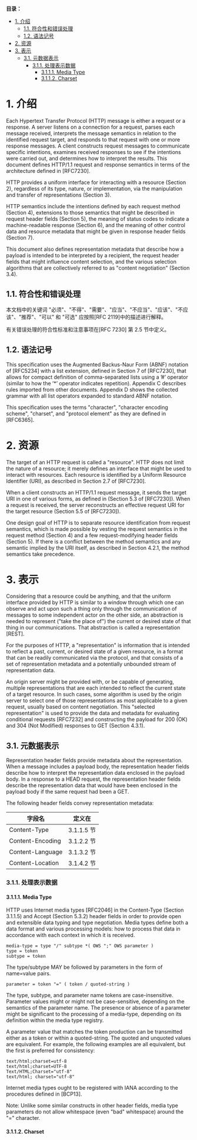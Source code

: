 **目录：**

- [1. 介绍](#1-介绍)
  - [1.1. 符合性和错误处理](#11-符合性和错误处理)
  - [1.2. 语法记号](#12-语法记号)
- [2. 资源](#2-资源)
- [3. 表示](#3-表示)
  - [3.1. 元数据表示](#31-元数据表示)
    - [3.1.1. 处理表示数据](#311-处理表示数据)
      - [3.1.1.1. Media Type](#3111-media-type)
      - [3.1.1.2. Charset](#3112-charset)

# 1. 介绍

Each Hypertext Transfer Protocol (HTTP) message is either a request
or a response. A server listens on a connection for a request,
parses each message received, interprets the message semantics in
relation to the identified request target, and responds to that
request with one or more response messages. A client constructs
request messages to communicate specific intentions, examines
received responses to see if the intentions were carried out, and
determines how to interpret the results. This document defines
HTTP/1.1 request and response semantics in terms of the architecture
defined in [RFC7230].

HTTP provides a uniform interface for interacting with a resource
(Section 2), regardless of its type, nature, or implementation, via
the manipulation and transfer of representations (Section 3).

HTTP semantics include the intentions defined by each request method
(Section 4), extensions to those semantics that might be described in
request header fields (Section 5), the meaning of status codes to
indicate a machine-readable response (Section 6), and the meaning of
other control data and resource metadata that might be given in
response header fields (Section 7).

This document also defines representation metadata that describe how
a payload is intended to be interpreted by a recipient, the request
header fields that might influence content selection, and the various
selection algorithms that are collectively referred to as "content
negotiation" (Section 3.4).

## 1.1. 符合性和错误处理

本文档中的关键词 "必须"、"不得"、"需要"、"应当"、"不应当"、"应该"、"不应该"、"推荐"、"可以" 和 "可选" 应按照[RFC 2119]中的描述进行解释。

有关错误处理的符合性标准和注意事项在[RFC 7230] 第 2.5 节中定义。

## 1.2. 语法记号

This specification uses the Augmented Backus-Naur Form (ABNF)
notation of [RFC5234] with a list extension, defined in Section 7 of
[RFC7230], that allows for compact definition of comma-separated
lists using a ’#’ operator (similar to how the ’\*’ operator indicates
repetition). Appendix C describes rules imported from other
documents. Appendix D shows the collected grammar with all list
operators expanded to standard ABNF notation.

This specification uses the terms "character", "character encoding
scheme", "charset", and "protocol element" as they are defined in
[RFC6365].

# 2. 资源

The target of an HTTP request is called a "resource". HTTP does not
limit the nature of a resource; it merely defines an interface that
might be used to interact with resources. Each resource is
identified by a Uniform Resource Identifier (URI), as described in
Section 2.7 of [RFC7230].

When a client constructs an HTTP/1.1 request message, it sends the
target URI in one of various forms, as defined in (Section 5.3 of
[RFC7230]). When a request is received, the server reconstructs an
effective request URI for the target resource (Section 5.5 of
[RFC7230]).

One design goal of HTTP is to separate resource identification from
request semantics, which is made possible by vesting the request
semantics in the request method (Section 4) and a few
request-modifying header fields (Section 5). If there is a conflict
between the method semantics and any semantic implied by the URI
itself, as described in Section 4.2.1, the method semantics take
precedence.

# 3. 表示

Considering that a resource could be anything, and that the uniform
interface provided by HTTP is similar to a window through which one
can observe and act upon such a thing only through the communication
of messages to some independent actor on the other side, an
abstraction is needed to represent ("take the place of") the current
or desired state of that thing in our communications. That
abstraction is called a representation [REST].

For the purposes of HTTP, a "representation" is information that is
intended to reflect a past, current, or desired state of a given
resource, in a format that can be readily communicated via the
protocol, and that consists of a set of representation metadata and a
potentially unbounded stream of representation data.

An origin server might be provided with, or be capable of generating,
multiple representations that are each intended to reflect the
current state of a target resource. In such cases, some algorithm is
used by the origin server to select one of those representations as
most applicable to a given request, usually based on content
negotiation. This "selected representation" is used to provide the
data and metadata for evaluating conditional requests [RFC7232] and
constructing the payload for 200 (OK) and 304 (Not Modified)
responses to GET (Section 4.3.1).

## 3.1. 元数据表示

Representation header fields provide metadata about the
representation. When a message includes a payload body, the
representation header fields describe how to interpret the
representation data enclosed in the payload body. In a response to a
HEAD request, the representation header fields describe the
representation data that would have been enclosed in the payload body
if the same request had been a GET.

The following header fields convey representation metadata:

| 字段名           | 定义在     |
| ---------------- | ---------- |
| Content-Type     | 3.1.1.5 节 |
| Content-Encoding | 3.1.2.2 节 |
| Content-Language | 3.1.3.2 节 |
| Content-Location | 3.1.4.2 节 |

### 3.1.1. 处理表示数据

#### 3.1.1.1. Media Type

HTTP uses Internet media types [RFC2046] in the Content-Type
(Section 3.1.1.5) and Accept (Section 5.3.2) header fields in order
to provide open and extensible data typing and type negotiation.
Media types define both a data format and various processing models:
how to process that data in accordance with each context in which it
is received.

```
media-type = type "/" subtype *( OWS ";" OWS parameter )
type = token
subtype = token
```

The type/subtype MAY be followed by parameters in the form of
name=value pairs.

```
parameter = token "=" ( token / quoted-string )
```

The type, subtype, and parameter name tokens are case-insensitive.
Parameter values might or might not be case-sensitive, depending on
the semantics of the parameter name. The presence or absence of a
parameter might be significant to the processing of a media-type,
depending on its definition within the media type registry.

A parameter value that matches the token production can be
transmitted either as a token or within a quoted-string. The quoted
and unquoted values are equivalent. For example, the following
examples are all equivalent, but the first is preferred for
consistency:

```
text/html;charset=utf-8
text/html;charset=UTF-8
Text/HTML;Charset="utf-8"
text/html; charset="utf-8"
```

Internet media types ought to be registered with IANA according to
the procedures defined in [BCP13].

Note: Unlike some similar constructs in other header fields, media
type parameters do not allow whitespace (even "bad" whitespace)
around the "=" character.

#### 3.1.1.2. Charset

